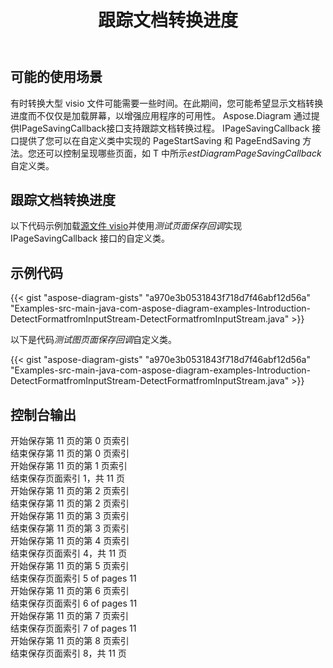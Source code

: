 ﻿---
title: 跟踪文档转换进度
type: docs
weight: 970
url: /zh/java/track-document-conversion-progress/
description: 本节介绍如何使用 Aspose.Diagram 跟踪 visio 文件的转换进度。
---
## **可能的使用场景**

有时转换大型 visio 文件可能需要一些时间。在此期间，您可能希望显示文档转换进度而不仅仅是加载屏幕，以增强应用程序的可用性。 Aspose.Diagram 通过提供IPageSavingCallback接口支持跟踪文档转换过程。 IPageSavingCallback 接口提供了您可以在自定义类中实现的 PageStartSaving 和 PageEndSaving 方法。您还可以控制呈现哪些页面，如 T 中所示*estDiagramPageSavingCallback*自定义类。

## **跟踪文档转换进度**

以下代码示例加载[源文件 visio](Drawing1.vsdx)并使用*测试页面保存回调*实现 IPageSavingCallback 接口的自定义类。

## **示例代码**

{{< gist "aspose-diagram-gists" "a970e3b0531843f718d7f46abf12d56a" "Examples-src-main-java-com-aspose-diagram-examples-Introduction-DetectFormatfromInputStream-DetectFormatfromInputStream.java" >}}

以下是代码*测试图页面保存回调*自定义类。

{{< gist "aspose-diagram-gists" "a970e3b0531843f718d7f46abf12d56a" "Examples-src-main-java-com-aspose-diagram-examples-Introduction-DetectFormatfromInputStream-DetectFormatfromInputStream.java" >}}

## **控制台输出**

开始保存第 11 页的第 0 页索引</br>
结束保存第 11 页的第 0 页索引</br>
开始保存第 11 页的第 1 页索引</br>
结束保存页面索引 1，共 11 页</br>
开始保存第 11 页的第 2 页索引</br>
结束保存第 11 页的第 2 页索引</br>
开始保存第 11 页的第 3 页索引</br>
结束保存第 11 页的第 3 页索引</br>
开始保存第 11 页的第 4 页索引</br>
结束保存页面索引 4，共 11 页</br>
开始保存第 11 页的第 5 页索引</br>
结束保存页面索引 5 of pages 11</br>
开始保存第 11 页的第 6 页索引</br>
结束保存页面索引 6 of pages 11</br>
开始保存第 11 页的第 7 页索引</br>
结束保存页面索引 7 of pages 11</br>
开始保存第 11 页的第 8 页索引</br>
结束保存页面索引 8，共 11 页
